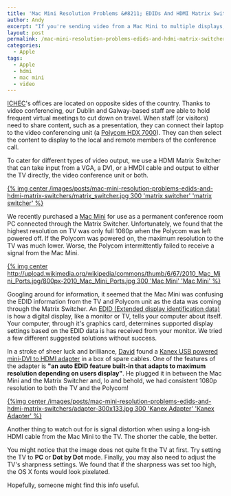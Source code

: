 ```yaml
---
title: 'Mac Mini Resolution Problems &#8211; EDIDs And HDMI Matrix Switchers'
author: Andy
excerpt: "If you're sending video from a Mac Mini to multiple displays, you might need to get an adapter that can manage EDID data for you."
layout: post
permalink: /mac-mini-resolution-problems-edids-and-hdmi-matrix-switchers/
categories:
  - Apple
tags:
  - Apple
  - hdmi
  - mac mini
  - video
---
```

[ICHEC][1]'s offices are located on opposite sides of the country. Thanks to video conferencing, 
our Dublin and Galway-based staff are able to hold frequent virtual meetings to cut down on 
travel. When staff (or visitors) need to share content, such as a presentation, they can connect 
their laptop to the video conferencing unit (a [Polycom HDX 7000][2]). They can then select the 
content to display to the local and remote members of the conference call.

To cater for different types of video output, we use a HDMI Matrix Switcher that can take input 
from a VGA, a DVI, or a HMDI cable and output to either the TV directly, the video conference 
unit or both.

[{% img center /images/posts/mac-mini-resolution-problems-edids-and-hdmi-matrix-switchers/matrix_switcher.jpg 300 'matrix switcher' 'matrix switcher' %}][7]

We recently purchased a [Mac Mini][3] for use as a permanent conference room PC connected 
through the Matrix Switcher. Unfortunately, we found that the highest resolution on TV was only
full 1080p when the Polycom was left powered off. If the Polycom was powered on, the maximum 
resolution to the TV was much lower. Worse, the Polycom intermittently failed to receive a 
signal from the Mac Mini.

[{% img center http://upload.wikimedia.org/wikipedia/commons/thumb/6/67/2010_Mac_Mini_Ports.jpg/800px-2010_Mac_Mini_Ports.jpg 300 'Mac Mini' 'Mac Mini' %}][8]

Googling around for information, it seemed that the Mac Mini was confusing the EDID information
from the TV and Polycom unit as the data was coming through the Matrix Switcher. An [EDID 
(Extended display identification data)][4] is how a digital display, like a monitor or TV, 
tells your computer about itself. Your computer, through it's graphics card, determines supported
display settings based on the EDID data is has received from your monitor. We tried a few 
different suggested solutions without success.

In a stroke of sheer luck and brilliance, [David][5] found a [Kanex USB powered mini-DVI to HDMI 
adapter][6] in a box of spare cables. One of the features of the adapter is **"an auto EDID feature 
built-in that adapts to maximum resolution depending on users display"**. He plugged it in between 
the Mac Mini and the Matrix Switcher and, lo and behold, we had consistent 1080p resolution to 
both the TV and the Polycom!

[{%img center /images/posts/mac-mini-resolution-problems-edids-and-hdmi-matrix-switchers/adapter-300x133.jpg 300 'Kanex Adapter' 'Kanex Adapter' %}][6]

Another thing to watch out for is signal distortion when using a long-ish HDMI cable from the Mac 
Mini to the TV. The shorter the cable, the better.

You might notice that the image does not quite fit the TV at first. Try setting the TV to **PC** 
or **Dot by Dot** mode. Finally, you may also need to adjust the TV's sharpness settings. We 
found that if the sharpness was set too high, the OS X fonts would look pixelated.

Hopefully, someone might find this info useful.

 [1]: http://ichec.ie
 [2]: http://www.polycom.com/products/telepresence_video/telepresence_solutions/room_telepresence/hdx7000.html
 [3]: http://www.apple.com/macmini/
 [4]: http://en.wikipedia.org/wiki/Extended_display_identification_data
 [5]: http://www.ichec.ie/about_us/david_delaharpegolden.php
 [6]: http://www.kanexlive.com/products/iAdapt51.html
 [7]: /images/posts/mac-mini-resolution-problems-edids-and-hdmi-matrix-switchers/matrix_switcher.jpg 
 [8]: http://upload.wikimedia.org/wikipedia/commons/thumb/6/67/2010_Mac_Mini_Ports.jpg/800px-2010_Mac_Mini_Ports.jpg
